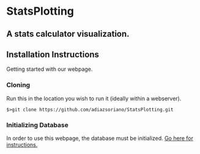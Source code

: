 # StatsPlotting
A stats calculator visualization.
---
## Installation Instructions
Getting started with our webpage.

### Cloning
Run this in the location you wish to run it (ideally within a webserver).
```Shell
$>git clone https://github.com/adiazsoriano/StatsPlotting.git
```

### Initializing Database
In order to use this webpage, the database must be initialized.
[Go here for instructions.](./sql/README.md)